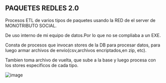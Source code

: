 ## PAQUETES REDLES 2.0
Procesos ETL de varios tipos de paquetes usando la RED de el server de MONOTRIBUTO SOCIAL.

De uso interno de mi equipo de datos.Por lo que no se compliaba a un EXE.

Consta de procesos que invocan stores de la DB para procesar datos, para luego armar archivos de envio(csv,archivos encriptados,en zip, etc).

Tambien toma archivo de vuelta, que sube a la base y luego procesa con los stores especificos de cada tipo.

![image](https://github.com/user-attachments/assets/8fdf1a4e-3a37-497a-9d14-9b286742eebe)
